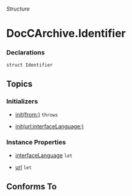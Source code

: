 *Structure*

# DocCArchive.Identifier

### Declarations

```
struct Identifier
```

## Topics

### Initializers

- [init(from:)](../../docs/docc2md/doccarchive/identifier-swift.struct/init(from:).md) `throws`



- [init(url:interfaceLanguage:)](../../docs/docc2md/doccarchive/identifier-swift.struct/init(url:interfacelanguage:).md)




### Instance Properties

- [interfaceLanguage](../../docs/docc2md/doccarchive/identifier-swift.struct/interfacelanguage.md) `let`



- [url](../../docs/docc2md/doccarchive/identifier-swift.struct/url.md) `let`




## Conforms To


